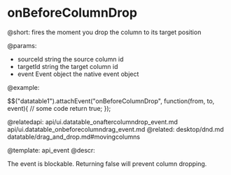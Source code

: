onBeforeColumnDrop
=============


@short: fires the moment you drop the column to its target position

@params:

- sourceId			string				the source column id
- targetId			string				the target column id
- event				Event object		the native event object

@example:

$$("datatable1").attachEvent("onBeforeColumnDrop", function(from, to, event){
	// some code
    return true;
});

@relatedapi:
    api/ui.datatable_onaftercolumndrop_event.md
    api/ui.datatable_onbeforecolumndrag_event.md
@related:
	desktop/dnd.md
    datatable/drag_and_drop.md#movingcolumns


@template:	api_event
@descr:

The event is blockable. Returning false will prevent column dropping.